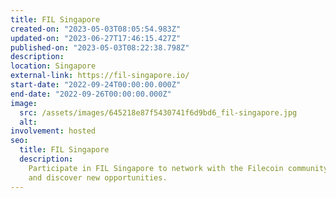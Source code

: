 ```yaml
---
title: FIL Singapore
created-on: "2023-05-03T08:05:54.983Z"
updated-on: "2023-06-27T17:46:15.427Z"
published-on: "2023-05-03T08:22:38.798Z"
description:
location: Singapore
external-link: https://fil-singapore.io/
start-date: "2022-09-24T00:00:00.000Z"
end-date: "2022-09-26T00:00:00.000Z"
image:
  src: /assets/images/645218e87f5430741f6d9bd6_fil-singapore.jpg
  alt:
involvement: hosted
seo:
  title: FIL Singapore
  description:
    Participate in FIL Singapore to network with the Filecoin community
    and discover new opportunities.
---
```

